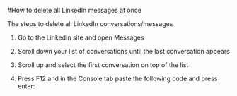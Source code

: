 #How to delete all LinkedIn messages at once

The steps to delete all LinkedIn conversations/messages

1. Go to the LinkedIn site and open Messages

2. Scroll down your list of conversations until the last conversation appears

3. Scroll up and select the first conversation on top of the list

4. Press F12 and in the Console tab paste the following code and press enter:
